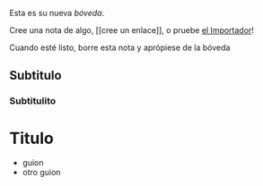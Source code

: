 Esta es su nueva *bóveda*.

Cree una nota de algo, [[cree un enlace]], o pruebe [el Importador](https://help.obsidian.md/Plugins/Importer)!

Cuando esté listo, borre esta nota y aprópiese de la bóveda

## Subtitulo
### Subtitulito

# Titulo
- guion
- otro guion
